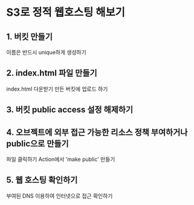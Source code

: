 # S3로 정적 웹호스팅 해보기

## 1. 버킷 만들기

이름은 반드시 unique하게 생성하기

## 2. index.html 파일 만들기

index.html 다운받기
만든 버킷에 업로드 하기

## 3. 버킷 public access 설정 해제하기



## 4. 오브젝트에 외부 접근 가능한 리소스 정책 부여하거나 public으로 만들기

파일 클릭하기
Action에서 'make public' 만들기

## 5. 웹 호스팅 확인하기

부여된 DNS 이용하여 인터넷으로 접근 확인하기
